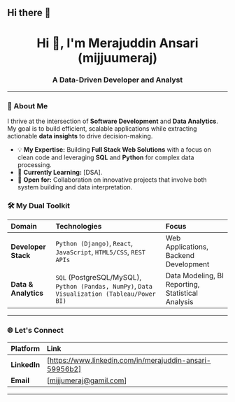 ## Hi there 👋

<h1 align="center">Hi 👋, I'm Merajuddin Ansari (mijjuumeraj)</h1>
<h3 align="center">A Data-Driven Developer and Analyst</h3>

---

### 🚀 About Me

I thrive at the intersection of **Software Development** and **Data Analytics**. My goal is to build efficient, scalable applications while extracting actionable **data insights** to drive decision-making.

-   💡 **My Expertise:** Building **Full Stack Web Solutions** with a focus on clean code and leveraging **SQL** and **Python** for complex data processing.
-   🌱 **Currently Learning:** [DSA].
-   🤝 **Open for:** Collaboration on innovative projects that involve both system building and data interpretation.

### 🛠️ My Dual Toolkit

| Domain | Technologies | Focus |
| :--- | :--- | :--- |
| **Developer Stack** | `Python (Django)`, `React`, `JavaScript`, `HTML5/CSS`, `REST APIs` | Web Applications, Backend Development |
| **Data & Analytics** | `SQL` (PostgreSQL/MySQL), `Python (Pandas, NumPy)`, `Data Visualization (Tableau/Power BI)` | Data Modeling, BI Reporting, Statistical Analysis |

---

### 🌐 Let's Connect

| Platform | Link |
| :--- | :--- |
| **LinkedIn** | [https://www.linkedin.com/in/merajuddin-ansari-59956b2] |
| **Email** | [mijjumeraj@gamil.com] |


---
